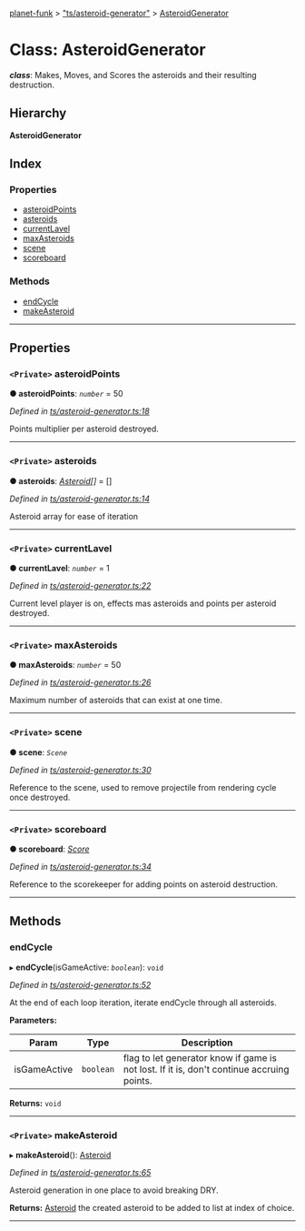 [planet-funk](../README.md) > ["ts/asteroid-generator"](../modules/_ts_asteroid_generator_.md) > [AsteroidGenerator](../classes/_ts_asteroid_generator_.asteroidgenerator.md)

# Class: AsteroidGenerator

*__class__*: Makes, Moves, and Scores the asteroids and their resulting destruction.

## Hierarchy

**AsteroidGenerator**

## Index

### Properties

* [asteroidPoints](_ts_asteroid_generator_.asteroidgenerator.md#asteroidpoints)
* [asteroids](_ts_asteroid_generator_.asteroidgenerator.md#asteroids)
* [currentLavel](_ts_asteroid_generator_.asteroidgenerator.md#currentlavel)
* [maxAsteroids](_ts_asteroid_generator_.asteroidgenerator.md#maxasteroids)
* [scene](_ts_asteroid_generator_.asteroidgenerator.md#scene)
* [scoreboard](_ts_asteroid_generator_.asteroidgenerator.md#scoreboard)

### Methods

* [endCycle](_ts_asteroid_generator_.asteroidgenerator.md#endcycle)
* [makeAsteroid](_ts_asteroid_generator_.asteroidgenerator.md#makeasteroid)

---

## Properties

<a id="asteroidpoints"></a>

### `<Private>` asteroidPoints

**● asteroidPoints**: *`number`* = 50

*Defined in [ts/asteroid-generator.ts:18](https://github.com/WilliamRADFunk/planet-funk/blob/02b6762/src/ts/asteroid-generator.ts#L18)*

Points multiplier per asteroid destroyed.

___
<a id="asteroids"></a>

### `<Private>` asteroids

**● asteroids**: *[Asteroid](_ts_asteroid_.asteroid.md)[]* =  []

*Defined in [ts/asteroid-generator.ts:14](https://github.com/WilliamRADFunk/planet-funk/blob/02b6762/src/ts/asteroid-generator.ts#L14)*

Asteroid array for ease of iteration

___
<a id="currentlavel"></a>

### `<Private>` currentLavel

**● currentLavel**: *`number`* = 1

*Defined in [ts/asteroid-generator.ts:22](https://github.com/WilliamRADFunk/planet-funk/blob/02b6762/src/ts/asteroid-generator.ts#L22)*

Current level player is on, effects mas asteroids and points per asteroid destroyed.

___
<a id="maxasteroids"></a>

### `<Private>` maxAsteroids

**● maxAsteroids**: *`number`* = 50

*Defined in [ts/asteroid-generator.ts:26](https://github.com/WilliamRADFunk/planet-funk/blob/02b6762/src/ts/asteroid-generator.ts#L26)*

Maximum number of asteroids that can exist at one time.

___
<a id="scene"></a>

### `<Private>` scene

**● scene**: *`Scene`*

*Defined in [ts/asteroid-generator.ts:30](https://github.com/WilliamRADFunk/planet-funk/blob/02b6762/src/ts/asteroid-generator.ts#L30)*

Reference to the scene, used to remove projectile from rendering cycle once destroyed.

___
<a id="scoreboard"></a>

### `<Private>` scoreboard

**● scoreboard**: *[Score](_ts_score_.score.md)*

*Defined in [ts/asteroid-generator.ts:34](https://github.com/WilliamRADFunk/planet-funk/blob/02b6762/src/ts/asteroid-generator.ts#L34)*

Reference to the scorekeeper for adding points on asteroid destruction.

___

## Methods

<a id="endcycle"></a>

###  endCycle

▸ **endCycle**(isGameActive: *`boolean`*): `void`

*Defined in [ts/asteroid-generator.ts:52](https://github.com/WilliamRADFunk/planet-funk/blob/02b6762/src/ts/asteroid-generator.ts#L52)*

At the end of each loop iteration, iterate endCycle through all asteroids.

**Parameters:**

| Param | Type | Description |
| ------ | ------ | ------ |
| isGameActive | `boolean` |  flag to let generator know if game is not lost. If it is, don't continue accruing points. |

**Returns:** `void`

___
<a id="makeasteroid"></a>

### `<Private>` makeAsteroid

▸ **makeAsteroid**(): [Asteroid](_ts_asteroid_.asteroid.md)

*Defined in [ts/asteroid-generator.ts:65](https://github.com/WilliamRADFunk/planet-funk/blob/02b6762/src/ts/asteroid-generator.ts#L65)*

Asteroid generation in one place to avoid breaking DRY.

**Returns:** [Asteroid](_ts_asteroid_.asteroid.md)
the created asteroid to be added to list at index of choice.

___

